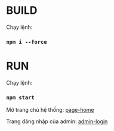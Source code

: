 # BUILD

Chạy lệnh: 
### `npm i --force`

# RUN
Chạy lệnh:
### `npm start`

Mở trang chủ hệ thống: [page-home](http://localhost:3001)

Trang đăng nhập của admin: [admin-login](http://localhost:3001/admin/sign-in)
